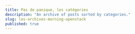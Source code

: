 ```yaml
---
title: Pas de panique, les catégories
description: "An archive of posts sorted by categories."
slug: les-archives-morning-openstack
published: true
---
```

